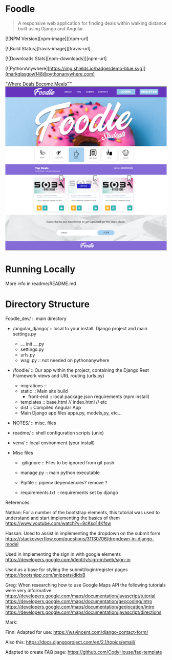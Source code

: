 # Foodle
> A responsive web application for finding deals within walking distance built using Django and Angular. 

[![NPM Version][npm-image]][npm-url]

[![Build Status][travis-image]][travis-url]

[![Downloads Stats][npm-downloads]][npm-url]


[![PythonAnywhere][https://img.shields.io/badge/demo-blue.svg]](markglasgow148@pythonanywhere.com)


"Where Deals Become Meals"™️
![](NOTES/header.png)

# Running Locally

More info in readme/README.md

# Directory Structure

Foodle_dev/ :: main directory

* /angular_django/  :: local to your install. Django project and main settings.py  
    * __ init __.py
    * settings.py
    * urls.py
    * wsgi.py :: not needed on pythonanywhere 


* /foodle/ :: Our app within the project, containing the Django Rest Framework views and URL routing (urls.py)
    * migrations ::
    * static :: Main site build
        * front-end :: local package.json requirements (npm install)
    * templates :: base.html // index.html // etc
    * dist :: Compiled Angular App
    * Main Django app files apps.py, models,py, etc...

* NOTES/ :: misc. files

* readme/ :: shell configuration scripts (unix) 

* venv/ :: local environment (your install)

* Misc files

    * .gitignore :: Files to be ignored from git push

    * manage.py :: main python executable 

    * Pipfile :: pipenv dependencies? remove ? 

    * requirements.txt :: requirements set by django









References:

Nathan:
For a number of the bootstrap elements, this tutorial was used to understand and start implementing the basics of them
https://www.youtube.com/watch?v=9cKsq14Kfsw


Hassan:
Used to assist in implementing the dropdown on the submit form
https://stackovverflow.com/questions/31130706/dropdown-in-django-model

Used in implementing the sign in with google elements
https://developers.google.com/identity/sign-in/web/sign-in

Used as a base for styling the submit/login/register pages
https://bootsnipp.com/snippets/dldxB


Greg:
When researching how to use Google Maps API the following tutorials were very informative
https://developers.google.com/maps/documentation/javascript/tutorial
https://developers.google.com/maps/documentation/geocoding/intro
https://developers.google.com/maps/documentation/geolocation/intro
https://developers.google.com/maps/documentation/javascript/directions


Mark:



Finn:
Adapted for use:
https://wsvincent.com/django-contact-form/

Also this:
https://docs.djangoproject.com/en/2.1/topics/email/

Adapted to create FAQ page:
https://github.com/CodyHouse/faq-template
